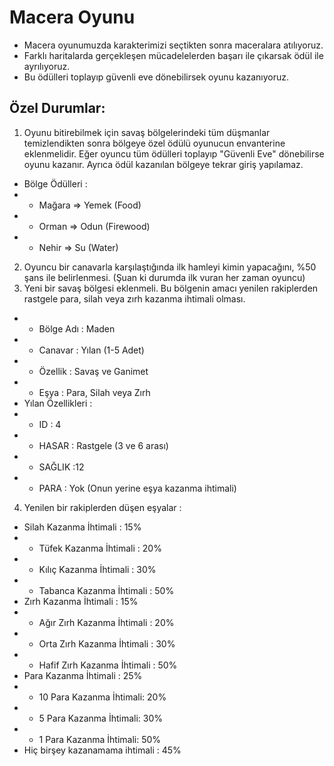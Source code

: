 # Macera Oyunu
* Macera oyunumuzda karakterimizi seçtikten sonra maceralara atılıyoruz.
* Farklı haritalarda gerçekleşen mücadelelerden başarı ile çıkarsak ödül ile ayrılıyoruz.
* Bu ödülleri toplayıp güvenli eve dönebilirsek oyunu kazanıyoruz.
## Özel Durumlar:
1. Oyunu bitirebilmek için savaş bölgelerindeki tüm düşmanlar temizlendikten sonra bölgeye özel ödülü oyunucun envanterine eklenmelidir. Eğer oyuncu tüm ödülleri toplayıp "Güvenli Eve" dönebilirse oyunu kazanır. Ayrıca ödül kazanılan bölgeye tekrar giriş yapılamaz.
* Bölge Ödülleri :
* * Mağara => Yemek (Food)
* * Orman => Odun (Firewood)
* * Nehir => Su (Water)
2. Oyuncu bir canavarla karşılaştığında ilk hamleyi kimin yapacağını, %50 şans ile belirlenmesi. (Şuan ki durumda ilk vuran her zaman oyuncu)
3. Yeni bir savaş bölgesi eklenmeli. Bu bölgenin amacı yenilen rakiplerden rastgele para, silah veya zırh kazanma ihtimali olması.
* * Bölge Adı : Maden
* * Canavar : Yılan (1-5 Adet)
* * Özellik : Savaş ve Ganimet
* * Eşya : Para, Silah veya Zırh
* Yılan Özellikleri :
* * ID : 4
* * HASAR : Rastgele (3 ve 6 arası)
* * SAĞLIK :12
* * PARA : Yok (Onun yerine eşya kazanma ihtimali)
4. Yenilen bir rakiplerden düşen eşyalar :
* Silah Kazanma İhtimali : 15%
* * Tüfek Kazanma İhtimali : 20%
* * Kılıç Kazanma İhtimali : 30%
* * Tabanca Kazanma İhtimali : 50%
* Zırh Kazanma İhtimali : 15%
* * Ağır Zırh Kazanma İhtimali : 20%
* * Orta Zırh Kazanma İhtimali : 30%
* * Hafif Zırh Kazanma İhtimali : 50%
* Para Kazanma İhtimali : 25%
* * 10 Para Kazanma İhtimali: 20%
* * 5 Para Kazanma İhtimali: 30%
* * 1 Para Kazanma İhtimali: 50%
* Hiç birşey kazanamama ihtimali : 45%